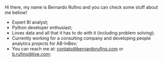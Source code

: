 Hi there, my name is Bernardo Rufino and you can check some stuff about me bellow!

- Expert BI analyst;
- Python developer enthusiast;
- Loves data and all that it has to do with it (including problem solving);
- Currently working for a consulting company and developing people analytics projects for AB-InBev;
- You can reach me at: contato@bernardorufino.com or b.rufino@live.com;

<!---
Bernardo-Rufino/Bernardo-Rufino is a ✨ special ✨ repository because its `README.md` (this file) appears on your GitHub profile.
You can click the Preview link to take a look at your changes.
--->
